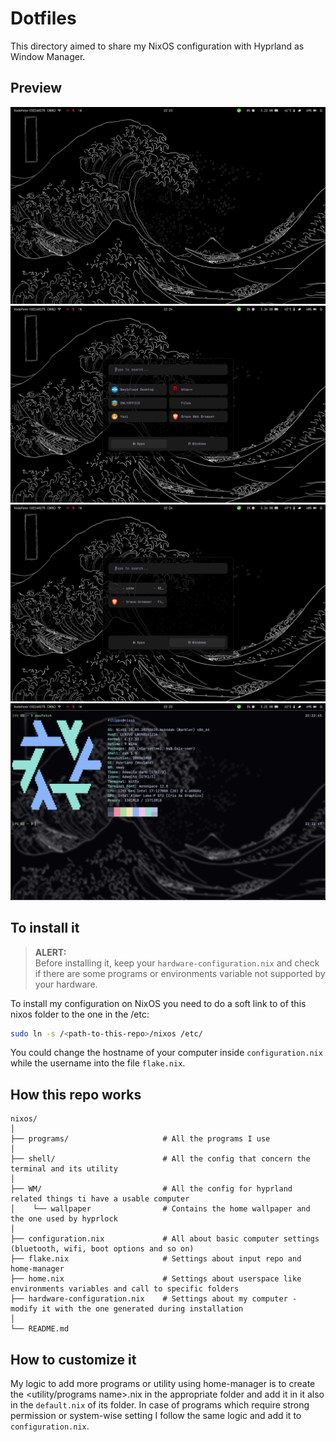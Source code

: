 # Dotfiles

This directory aimed to share my NixOS configuration with Hyprland as Window Manager.

## Preview
![Home](Screen/bg+waybar.png)
![Rofi-1](Screen/rofi-1.png)
![Rofi-2](Screen/rofi-2.png)
![starship](Screen/starship.png)

## To install it
> **ALERT:** \
> Before installing it, keep your `hardware-configuration.nix` and check if there are some programs or environments variable not supported by your hardware.

To install my configuration on NixOS you need to do a soft link to of this nixos folder to the one in the /etc: 
``` Bash
sudo ln -s /<path-to-this-repo>/nixos /etc/   
```


You could change the hostname of your computer inside `configuration.nix` while the username into the file `flake.nix`.

## How this repo works
```
nixos/
│
├── programs/                     # All the programs I use
│
├── shell/                        # All the config that concern the terminal and its utility
│
├── WM/                           # All the config for hyprland related things ti have a usable computer
│    └── wallpaper                # Contains the home wallpaper and the one used by hyprlock
│
├── configuration.nix             # All about basic computer settings (bluetooth, wifi, boot options and so on)
├── flake.nix                     # Settings about input repo and home-manager 
├── home.nix                      # Settings about userspace like environments variables and call to specific folders
├── hardware-configuration.nix    # Settings about my computer - modify it with the one generated during installation
│
└── README.md                     
```
## How to customize it
My logic to add more programs or utility using home-manager is to create the <utility/programs name>.nix in the appropriate folder and add it in it also in the `default.nix` of its folder.
In case of programs which require strong permission or system-wise setting I follow the same logic and add it to `configuration.nix`.

